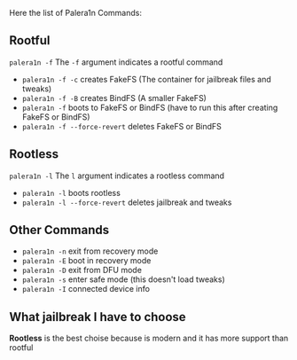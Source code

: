 Here the list of Palera1n Commands:
## Rootful
`palera1n -f`
The `-f` argument indicates a rootful command
- `palera1n -f -c` creates FakeFS (The container for jailbreak files and tweaks)
- `palera1n -f -B` creates BindFS (A smaller FakeFS)
- `palera1n -f` boots to FakeFS or BindFS (have to run this after creating FakeFS or BindFS)
- `palera1n -f --force-revert` deletes FakeFS or BindFS
## Rootless
`palera1n -l`
The `l` argument indicates a rootless command
- `palera1n -l` boots rootless
- `palera1n -l --force-revert` deletes jailbreak and tweaks
## Other Commands
- `palera1n -n` exit from recovery mode
- `palera1n -E` boot in recovery mode
- `palera1n -D` exit from DFU mode
- `palera1n -s` enter safe mode (this doesn't load tweaks)
- `palera1n -I` connected device info
## What jailbreak I have to choose
**Rootless** is the best choise because is modern and it has more support than rootful
